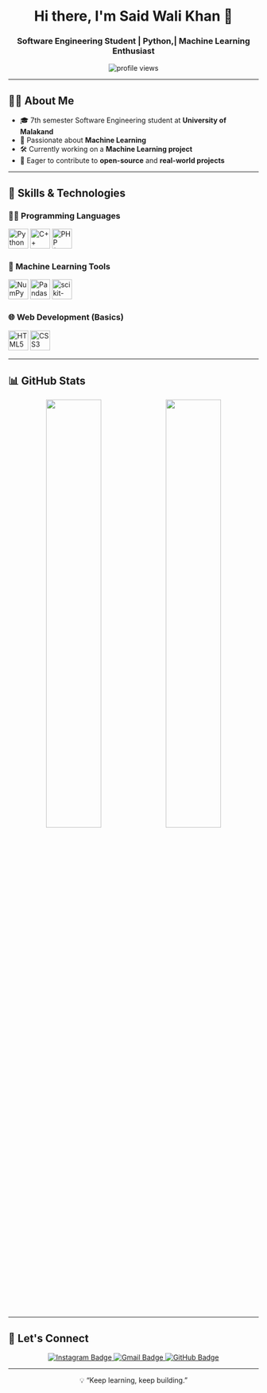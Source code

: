 <h1 align="center">Hi there, I'm Said Wali Khan 👋</h1>
<h3 align="center">Software Engineering Student | Python,| Machine Learning Enthusiast</h3>

<p align="center">
  <img src="https://komarev.com/ghpvc/?username=saidwalikhan&label=Profile%20Views&color=0e75b6&style=flat" alt="profile views" />
</p>

---

## 🧑‍💻 About Me

- 🎓 7th semester Software Engineering student at **University of Malakand**
- 🧠 Passionate about **Machine Learning**
- 🛠 Currently working on a **Machine Learning project**
- 🚀 Eager to contribute to **open-source** and **real-world projects**

---

## 💼 Skills & Technologies

### 👨‍💻 Programming Languages
<p>
  <img src="https://cdn.jsdelivr.net/gh/devicons/devicon/icons/python/python-original.svg" height="40" alt="Python" />
  <img src="https://cdn.jsdelivr.net/gh/devicons/devicon/icons/cplusplus/cplusplus-original.svg" height="40" alt="C++" />
  <img src="https://cdn.jsdelivr.net/gh/devicons/devicon/icons/php/php-original.svg" height="40" alt="PHP (Basic)" />
</p>

### 🤖 Machine Learning Tools
<p>
  <img src="https://cdn.jsdelivr.net/gh/devicons/devicon/icons/numpy/numpy-original.svg" height="40" alt="NumPy" />
  <img src="https://cdn.jsdelivr.net/gh/devicons/devicon/icons/pandas/pandas-original.svg" height="40" alt="Pandas" />
  <img src="https://upload.wikimedia.org/wikipedia/commons/0/05/Scikit_learn_logo_small.svg" height="40" alt="scikit-learn" />
</p>

### 🌐 Web Development (Basics)
<p>
  <img src="https://cdn.jsdelivr.net/gh/devicons/devicon/icons/html5/html5-original.svg" height="40" alt="HTML5" />
  <img src="https://cdn.jsdelivr.net/gh/devicons/devicon/icons/css3/css3-original.svg" height="40" alt="CSS3" />
</p>

---

## 📊 GitHub Stats

<p align="center">
  <img src="https://github-readme-stats.vercel.app/api?username=saidwalikhan&show_icons=true&theme=radical" width="47%" />
  <img src="https://github-readme-stats.vercel.app/api/top-langs/?username=saidwalikhan&layout=compact&theme=radical" width="47%" />
</p>

---

## 📢 Let's Connect

<p align="center">
  <a href="https://www.instagram.com/walikh123/" target="_blank">
    <img src="https://img.shields.io/badge/Instagram-walikh123-E4405F?style=for-the-badge&logo=instagram&logoColor=white" alt="Instagram Badge"/>
  </a>
  <a href="mailto:swalikhan885@gmail.com">
    <img src="https://img.shields.io/badge/Email-swalikhan885@gmail.com-D14836?style=for-the-badge&logo=gmail&logoColor=white" alt="Gmail Badge"/>
  </a>
  <a href="https://github.com/Said192"> 
    <img src="https://img.shields.io/badge/GitHub-Said%20Wali%20Khan-181717?style=for-the-badge&logo=github" alt="GitHub Badge"/>
  </a>
</p>

---

<p align="center">💡 “Keep learning, keep building.”</p>
